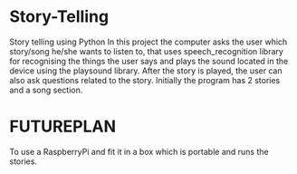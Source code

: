 # Story-Telling
Story telling using Python
In this project the computer asks the user which story/song he/she wants to listen to, that uses speech_recognition library for recognising the things the user says and plays the sound located in the device using the playsound library.
After the story is played, the user can also ask questions related to the story. Initially the program has 2 stories and a song section.

# FUTUREPLAN
To use a RaspberryPi and fit it in a box which is portable and runs the stories.
